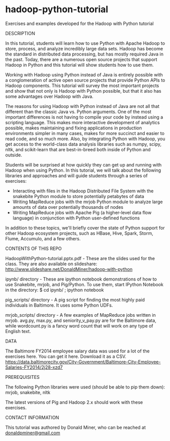 # hadoop-python-tutorial
Exercises and examples developed for the Hadoop with Python tutorial


DESCRIPTION

In this tutorial, students will learn how to use Python with Apache Hadoop to store, process, and analyze incredibly large data sets. Hadoop has become the standard in distributed data processing, but has mostly required Java in the past. Today, there are a numerous open source projects that support Hadoop in Python and this tutorial will show students how to use them.

Working with Hadoop using Python instead of Java is entirely possible with a conglomeration of active open source projects that provide Python APIs to Hadoop components. This tutorial will survey the most important projects and show that not only is Hadoop with Python possible, but that it also has some advantages over Hadoop with Java.

The reasons for using Hadoop with Python instead of Java are not all that different than the classic Java vs. Python arguments. One of the most important differences is not having to compile your code by instead using a scripting language. This makes more interactive development of analytics possible, makes maintaining and fixing applications in production environments simpler in many cases, makes for more succinct and easier to read code, and so much more. Also, by integrating Python with Hadoop, you get access to the world-class data analysis libraries such as numpy, scipy, nltk, and scikit-learn that are best-in-breed both inside of Python and outside.

Students will be surprised at how quickly they can get up and running with Hadoop when using Python. In this tutorial, we will talk about the following libraries and approaches and will guide students through a series of exercises:

* Interacting with files in the Hadoop Distributed File System with the snakebite Python module to store potentially petabytes of data
* Writing MapReduce jobs with the mrjob Python module to analyze large amounts of data over potentially thousands of nodes
* Writing MapReduce jobs with Apache Pig (a higher-level data flow language) in conjunction with Python user-defined functions

In addition to these topics, we'll briefly cover the state of Python support for other Hadoop ecosystem projects, such as HBase, Hive, Spark, Storm, Flume, Accumulo, and a few others.



CONTENTS OF THIS REPO

HadoopWithPython-tutorial.pptx.pdf - These are the slides used for the class. They are also available on slideshare: http://www.slideshare.net/DonaldMiner/hadoop-with-python

ipynb/ directory - These are ipython notebook demonstrations of how to use Snakebite, mrjob, and Pig/Python. To use them, start IPython Notebook in the directory:  $ cd ipynb/ ; ipython notebook

pig_scripts/ directory - A pig script for finding the most highly paid individuals in Baltimore. It uses some Python UDFs.

mrjob_scripts/ directory - A few examples of MapReduce jobs written in mrjob. avg.py, max.py, and seniority_v_pay.py are for the Baltimore data, while wordcount.py is a fancy word count that will work on any type of English text.





DATA

The Baltimore FY2014 employee salary data was used for a lot of the exercises here. You can get it here. Download it as a CSV. 
https://data.baltimorecity.gov/City-Government/Baltimore-City-Employee-Salaries-FY2014/2j28-xzd7


PREREQUISITES

The following Python libraries were used (should be able to pip them down): mrjob, snakebite, nltk

The latest versions of Pig and Hadoop 2.x should work with these exercises.


CONTACT INFORMATION

This tutorial was authored by Donald Miner, who can be reached at donaldpminer@gmail.com

